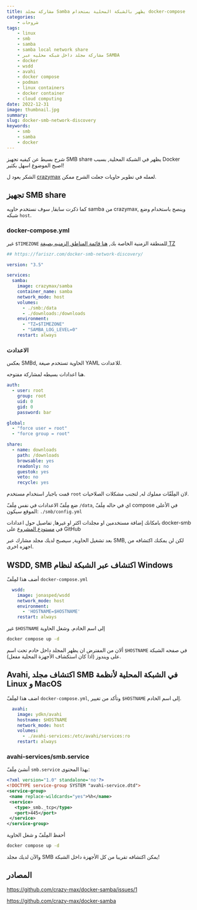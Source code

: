 ```yaml
---
title: مشاركة مجلد Samba يظهر بالشبكة المحلية بستخدام docker-compose
categories: 
    - شروحات
tags:
    - linux
    - smb
    - samba
    - samba local network share
    - مشاركة مجلد داخل شبكه محليه عبر SAMBA
    - docker
    - wsdd
    - avahi
    - docker compose
    - podman
    - linux containers
    - docker container
    - cloud computing
date: 2022-12-31
image: thumbnail.jpg
summary: 
slug: docker-smb-network-discovery
keywords: 
    - smb
    - samba 
    - docker
---
```


شرح بسيط عن كيفيه تجهيز SMB share يظهر في الشبكة المحلية, بسبب Docker اصبح الموضوع اسهل بكثير!

الشكر يعود ل [crazymax](https://crazymax.dev/) لعمله في تطوير حاويات جعلت الشرح ممكن.

## تجهيز SMB share
كما ذكرت سابقا, سوف نستخدم حاويه samba من crazymax, وينصح باستخدام وضع شبكه `host`.

### docker-compose.yml

غير `$TIMEZONE` للمنطقة الزمنية الخاصة بك, [هنا قائمة المناطق الزمنيه بصيغة TZ](https://wikipedia.org/wiki/List_of_tz_database_time_zones)

```yaml
## https://fariszr.com/docker-smb-network-discovery/

version: "3.5"

services:
  samba:
    image: crazymax/samba
    container_name: samba
    network_mode: host
    volumes:
      - ./smb:/data
      - ./downloads:/downloads
    environment:
      - "TZ=$TIMEZONE"
      - "SAMBA_LOG_LEVEL=0"
    restart: always
```

### الاعدادت

بعكس SMBd, الحاوية تستخدم صيغة YAML للاعدادت.

هنا اعدادات بسيطه لمشاركة مفتوحه.

```yaml
auth:
  - user: root
    group: root
    uid: 0
    gid: 0
    password: bar

global:
  - "force user = root"
  - "force group = root"

share:
  - name: downloads
    path: /downloads
    browsable: yes
    readonly: no
    guestok: yes
    veto: no
    recycle: yes 
```
قمت باجبار استخدام مستخدم `root` لان المِلَفّات مملوك له, لتجنب مشكلات الصلاحيات.

ضع مِلَفّ الاعدادات في نفس مِلَفّ `/data`, اي في حاله مِلَفّ compose في الأعلى الموقع سيكون: `./smb/config.yml`

بامكانك إضافة مستخدمين او مجلدات اكثر او غيرها, تفاصيل حول اعدادات docker-smb في [مستودع المشروع](https://github.com/crazy-max/docker-samba) على GitHub 

بعد تشغيل الحاوية, سيصبح لديك مجلد مشارك عبر SMB, لكن لن يمكنك اكتشافه من اجهزه اخرى.

## WSDD, SMB اكتشاف عبر الشبكة لنظام Windows

أضف هذا لمِلَفّ `docker-compose.yml`

```yaml
  wsdd:
    image: jonasped/wsdd
    network_mode: host
    environment:
      - 'HOSTNAME=$HOSTNAME'
    restart: always
```
غير `$HOSTNAME` إلى اسم الخادم.
وشغل الحاوية

```bash
docker compose up -d
```
ألان من المفترض ان يظهر المجلد داخل خادم تحت اسم `$HOSTNAME` في صفحه الشبكة على ويندوز (اذا كان استكشاف الأجهزة المحلية مفعل).

## Avahi, اكتشاف مجلد SMB في الشبكة المحلية لأنظمة Linux و MacOS

اضف هذا لمِلَفّ `docker-compose.yml`, وتأكد من تغيير `$HOSTNAME` إلى اسم الخادم.

```yaml
  avahi:
    image: ydkn/avahi
    hostname: $HOSTNAME
    network_mode: host
    volumes:
      - ./avahi-services:/etc/avahi/services:ro
    restart: always
```

### avahi-services/smb.service
أنشئ مِلَفّ `smb.service` بهذا المحتوى:

```xml
<?xml version="1.0" standalone='no'?>
<!DOCTYPE service-group SYSTEM "avahi-service.dtd">
<service-group>
 <name replace-wildcards="yes">%h</name>
 <service>
   <type>_smb._tcp</type>
   <port>445</port>
 </service>
</service-group>
```

أحفظ المِلَفّ و شغل الحاوية
```bash
docker compose up -d
```

والآن لديك مجلد SMB يمكن اكتشافه تقريبا من كل الأجهزة داخل الشبكة!


## المصادر

https://github.com/crazy-max/docker-samba/issues/1

https://github.com/crazy-max/docker-samba